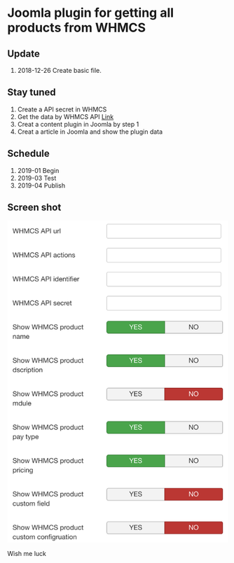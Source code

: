 # Joomla plugin for getting all products from WHMCS

## Update

1. 2018-12-26 Create basic file.

## Stay tuned

1. Create a API secret in WHMCS
1. Get the data by WHMCS API [Link](https://developers.whmcs.com/api-reference/getproducts/)
2. Creat a content plugin in Joomla by step 1
3. Creat a article in Joomla and show the plugin data

## Schedule

1. 2019-01 Begin
2. 2019-03 Test
3. 2019-04 Publish

## Screen shot

![screenshot-background](screen/screenshot-backgroud.png)

Wish me luck
